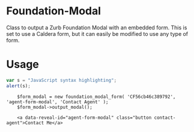 # Foundation-Modal
Class to output a Zurb Foundation Modal with an embedded form.
This is set to use a Caldera form, but it can easily be modified to use any type of form.

# Usage

```javascript
var s = "JavaScript syntax highlighting";
alert(s);
```

```
	$form_modal = new foundation_modal_form( 'CF56cb46c389792', 'agent-form-modal', 'Contact Agent' );
	$form_modal->output_modal();
```

```
    <a data-reveal-id="agent-form-modal" class="button contact-agent">Contact Me</a>
```

